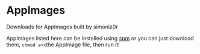 # AppImages
Downloads for AppImages built by simoniz0r

AppImages listed here can be installed using [spm](https://github.com/simoniz0r/spm) or you can just download them, `chmod a+x`the AppImage file, then run it!
